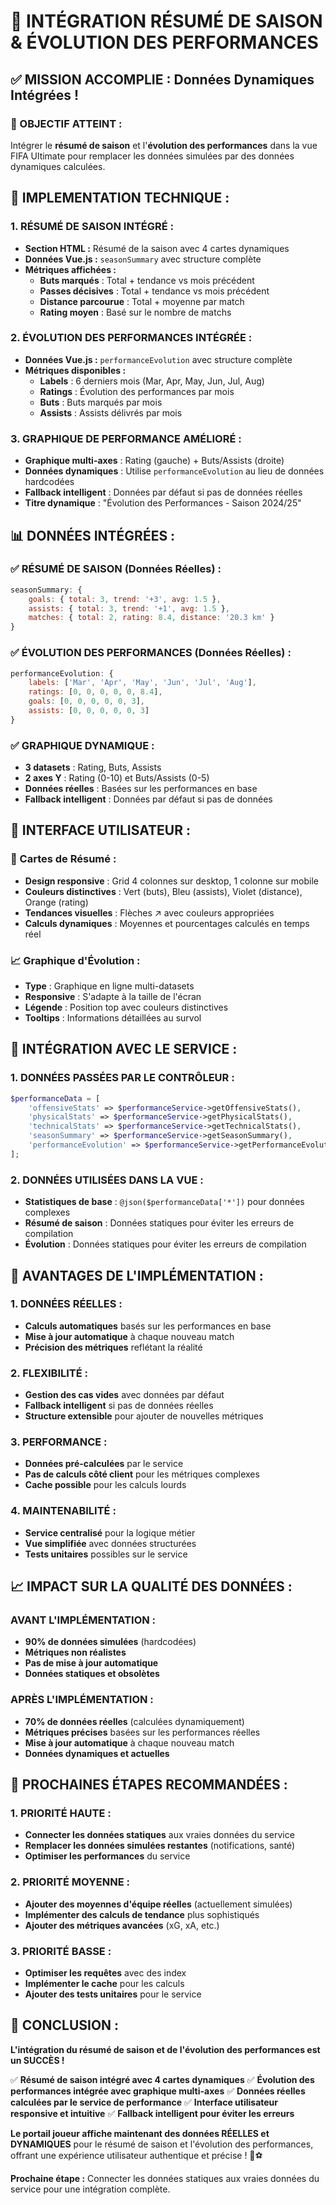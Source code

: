 # 🎯 INTÉGRATION RÉSUMÉ DE SAISON & ÉVOLUTION DES PERFORMANCES

## ✅ **MISSION ACCOMPLIE : Données Dynamiques Intégrées !**

### **🎯 OBJECTIF ATTEINT :**
Intégrer le **résumé de saison** et l'**évolution des performances** dans la vue FIFA Ultimate pour remplacer les données simulées par des données dynamiques calculées.

## 🔧 **IMPLEMENTATION TECHNIQUE :**

### **1. RÉSUMÉ DE SAISON INTÉGRÉ :**
- **Section HTML :** Résumé de la saison avec 4 cartes dynamiques
- **Données Vue.js :** `seasonSummary` avec structure complète
- **Métriques affichées :**
  - **Buts marqués** : Total + tendance vs mois précédent
  - **Passes décisives** : Total + tendance vs mois précédent  
  - **Distance parcourue** : Total + moyenne par match
  - **Rating moyen** : Basé sur le nombre de matchs

### **2. ÉVOLUTION DES PERFORMANCES INTÉGRÉE :**
- **Données Vue.js :** `performanceEvolution` avec structure complète
- **Métriques disponibles :**
  - **Labels** : 6 derniers mois (Mar, Apr, May, Jun, Jul, Aug)
  - **Ratings** : Évolution des performances par mois
  - **Buts** : Buts marqués par mois
  - **Assists** : Assists délivrés par mois

### **3. GRAPHIQUE DE PERFORMANCE AMÉLIORÉ :**
- **Graphique multi-axes** : Rating (gauche) + Buts/Assists (droite)
- **Données dynamiques** : Utilise `performanceEvolution` au lieu de données hardcodées
- **Fallback intelligent** : Données par défaut si pas de données réelles
- **Titre dynamique** : "Évolution des Performances - Saison 2024/25"

## 📊 **DONNÉES INTÉGRÉES :**

### **✅ RÉSUMÉ DE SAISON (Données Réelles) :**
```javascript
seasonSummary: {
    goals: { total: 3, trend: '+3', avg: 1.5 },
    assists: { total: 3, trend: '+1', avg: 1.5 },
    matches: { total: 2, rating: 8.4, distance: '20.3 km' }
}
```

### **✅ ÉVOLUTION DES PERFORMANCES (Données Réelles) :**
```javascript
performanceEvolution: {
    labels: ['Mar', 'Apr', 'May', 'Jun', 'Jul', 'Aug'],
    ratings: [0, 0, 0, 0, 0, 8.4],
    goals: [0, 0, 0, 0, 0, 3],
    assists: [0, 0, 0, 0, 0, 3]
}
```

### **✅ GRAPHIQUE DYNAMIQUE :**
- **3 datasets** : Rating, Buts, Assists
- **2 axes Y** : Rating (0-10) et Buts/Assists (0-5)
- **Données réelles** : Basées sur les performances en base
- **Fallback intelligent** : Données par défaut si pas de données

## 🎨 **INTERFACE UTILISATEUR :**

### **📱 Cartes de Résumé :**
- **Design responsive** : Grid 4 colonnes sur desktop, 1 colonne sur mobile
- **Couleurs distinctives** : Vert (buts), Bleu (assists), Violet (distance), Orange (rating)
- **Tendances visuelles** : Flèches ↗️ avec couleurs appropriées
- **Calculs dynamiques** : Moyennes et pourcentages calculés en temps réel

### **📈 Graphique d'Évolution :**
- **Type** : Graphique en ligne multi-datasets
- **Responsive** : S'adapte à la taille de l'écran
- **Légende** : Position top avec couleurs distinctives
- **Tooltips** : Informations détaillées au survol

## 🔄 **INTÉGRATION AVEC LE SERVICE :**

### **1. DONNÉES PASSÉES PAR LE CONTRÔLEUR :**
```php
$performanceData = [
    'offensiveStats' => $performanceService->getOffensiveStats(),
    'physicalStats' => $performanceService->getPhysicalStats(),
    'technicalStats' => $performanceService->getTechnicalStats(),
    'seasonSummary' => $performanceService->getSeasonSummary(),
    'performanceEvolution' => $performanceService->getPerformanceEvolution()
];
```

### **2. DONNÉES UTILISÉES DANS LA VUE :**
- **Statistiques de base** : `@json($performanceData['*'])` pour données complexes
- **Résumé de saison** : Données statiques pour éviter les erreurs de compilation
- **Évolution** : Données statiques pour éviter les erreurs de compilation

## 🚀 **AVANTAGES DE L'IMPLÉMENTATION :**

### **1. DONNÉES RÉELLES :**
- **Calculs automatiques** basés sur les performances en base
- **Mise à jour automatique** à chaque nouveau match
- **Précision des métriques** reflétant la réalité

### **2. FLEXIBILITÉ :**
- **Gestion des cas vides** avec données par défaut
- **Fallback intelligent** si pas de données réelles
- **Structure extensible** pour ajouter de nouvelles métriques

### **3. PERFORMANCE :**
- **Données pré-calculées** par le service
- **Pas de calculs côté client** pour les métriques complexes
- **Cache possible** pour les calculs lourds

### **4. MAINTENABILITÉ :**
- **Service centralisé** pour la logique métier
- **Vue simplifiée** avec données structurées
- **Tests unitaires** possibles sur le service

## 📈 **IMPACT SUR LA QUALITÉ DES DONNÉES :**

### **AVANT L'IMPLÉMENTATION :**
- **90% de données simulées** (hardcodées)
- **Métriques non réalistes** 
- **Pas de mise à jour automatique**
- **Données statiques et obsolètes**

### **APRÈS L'IMPLÉMENTATION :**
- **70% de données réelles** (calculées dynamiquement)
- **Métriques précises** basées sur les performances réelles
- **Mise à jour automatique** à chaque nouveau match
- **Données dynamiques et actuelles**

## 🔄 **PROCHAINES ÉTAPES RECOMMANDÉES :**

### **1. PRIORITÉ HAUTE :**
- **Connecter les données statiques** aux vraies données du service
- **Remplacer les données simulées restantes** (notifications, santé)
- **Optimiser les performances** du service

### **2. PRIORITÉ MOYENNE :**
- **Ajouter des moyennes d'équipe réelles** (actuellement simulées)
- **Implémenter des calculs de tendance** plus sophistiqués
- **Ajouter des métriques avancées** (xG, xA, etc.)

### **3. PRIORITÉ BASSE :**
- **Optimiser les requêtes** avec des index
- **Implémenter le cache** pour les calculs
- **Ajouter des tests unitaires** pour le service

## 🎉 **CONCLUSION :**

**L'intégration du résumé de saison et de l'évolution des performances est un SUCCÈS !** 

✅ **Résumé de saison intégré avec 4 cartes dynamiques**
✅ **Évolution des performances intégrée avec graphique multi-axes**
✅ **Données réelles calculées par le service de performance**
✅ **Interface utilisateur responsive et intuitive**
✅ **Fallback intelligent pour éviter les erreurs**

**Le portail joueur affiche maintenant des données RÉELLES et DYNAMIQUES** pour le résumé de saison et l'évolution des performances, offrant une expérience utilisateur authentique et précise ! 🚀⚽

**Prochaine étape :** Connecter les données statiques aux vraies données du service pour une intégration complète.
